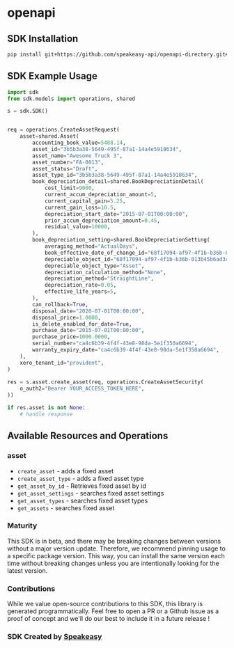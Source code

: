 # openapi

<!-- Start SDK Installation -->
## SDK Installation

```bash
pip install git+https://github.com/speakeasy-api/openapi-directory.git#subdirectory=SDKs/xero.com/xero_assets/2.9.4/python
```
<!-- End SDK Installation -->

## SDK Example Usage
<!-- Start SDK Example Usage -->
```python
import sdk
from sdk.models import operations, shared

s = sdk.SDK()


req = operations.CreateAssetRequest(
    asset=shared.Asset(
        accounting_book_value=5488.14,
        asset_id="3b5b3a38-5649-495f-87a1-14a4e5918634",
        asset_name="Awesome Truck 3",
        asset_number="FA-0013",
        asset_status="Draft",
        asset_type_id="3b5b3a38-5649-495f-87a1-14a4e5918634",
        book_depreciation_detail=shared.BookDepreciationDetail(
            cost_limit=9000,
            current_accum_depreciation_amount=5,
            current_capital_gain=5.25,
            current_gain_loss=10.5,
            depreciation_start_date="2015-07-01T00:00:00",
            prior_accum_depreciation_amount=0.45,
            residual_value=10000,
        ),
        book_depreciation_setting=shared.BookDepreciationSetting(
            averaging_method="ActualDays",
            book_effective_date_of_change_id="68f17094-af97-4f1b-b36b-013b45b6ad3c",
            depreciable_object_id="68f17094-af97-4f1b-b36b-013b45b6ad3c",
            depreciable_object_type="Asset",
            depreciation_calculation_method="None",
            depreciation_method="StraightLine",
            depreciation_rate=0.05,
            effective_life_years=5,
        ),
        can_rollback=True,
        disposal_date="2020-07-01T00:00:00",
        disposal_price=1.0000,
        is_delete_enabled_for_date=True,
        purchase_date="2015-07-01T00:00:00",
        purchase_price=1000.0000,
        serial_number="ca4c6b39-4f4f-43e8-98da-5e1f350a6694",
        warranty_expiry_date="ca4c6b39-4f4f-43e8-98da-5e1f350a6694",
    ),
    xero_tenant_id="provident",
)
    
res = s.asset.create_asset(req, operations.CreateAssetSecurity(
    o_auth2="Bearer YOUR_ACCESS_TOKEN_HERE",
))

if res.asset is not None:
    # handle response
```
<!-- End SDK Example Usage -->

<!-- Start SDK Available Operations -->
## Available Resources and Operations


### asset

* `create_asset` - adds a fixed asset
* `create_asset_type` - adds a fixed asset type
* `get_asset_by_id` - Retrieves fixed asset by id
* `get_asset_settings` - searches fixed asset settings
* `get_asset_types` - searches fixed asset types
* `get_assets` - searches fixed asset
<!-- End SDK Available Operations -->

### Maturity

This SDK is in beta, and there may be breaking changes between versions without a major version update. Therefore, we recommend pinning usage
to a specific package version. This way, you can install the same version each time without breaking changes unless you are intentionally
looking for the latest version.

### Contributions

While we value open-source contributions to this SDK, this library is generated programmatically.
Feel free to open a PR or a Github issue as a proof of concept and we'll do our best to include it in a future release !

### SDK Created by [Speakeasy](https://docs.speakeasyapi.dev/docs/using-speakeasy/client-sdks)

